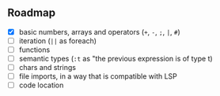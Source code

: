 

## Roadmap

- [x] basic numbers, arrays and operators (`+`, `-`, `;`, `|`, `#`)
- [ ] iteration (`||` as foreach)
- [ ] functions
- [ ] semantic types (`:t` as "the previous expression is of type t)
- [ ] chars and strings
- [ ] file imports, in a way that is compatible with LSP
- [ ] code location
